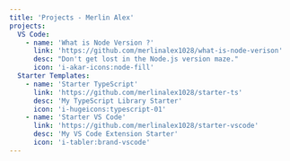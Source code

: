```yaml
---
title: 'Projects - Merlin Alex'
projects:
  VS Code:
    - name: 'What is Node Version ?'
      link: 'https://github.com/merlinalex1028/what-is-node-verison'
      desc: "Don't get lost in the Node.js version maze."
      icon: 'i-akar-icons:node-fill'
  Starter Templates:
    - name: 'Starter TypeScript'
      link: 'https://github.com/merlinalex1028/starter-ts'
      desc: 'My TypeScript Library Starter'
      icon: 'i-hugeicons:typescript-01'
    - name: 'Starter VS Code'
      link: 'https://github.com/merlinalex1028/starter-vscode'
      desc: 'My VS Code Extension Starter'
      icon: 'i-tabler:brand-vscode'
---
```


<!-- @layout-full-width -->

<ListProjects :projects="frontmatter.projects" />
